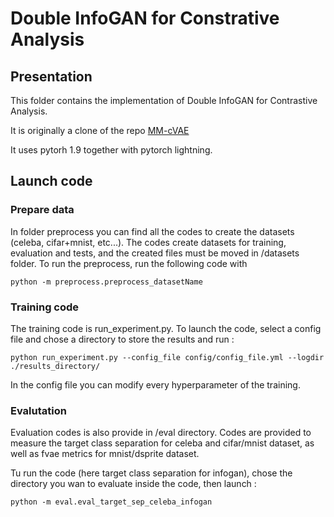 # Double InfoGAN for Constrative Analysis

## Presentation 

This folder contains the implementation of Double InfoGAN for Contrastive Analysis. 

It is originally a clone of the repo [MM-cVAE](https://github.com/suinleelab/MM-cVAE)

It uses pytorh 1.9 together with pytorch lightning. 

## Launch code 

### Prepare data

In folder preprocess you can find all the codes to create the datasets (celeba, cifar+mnist, etc...). The codes create datasets for training, evaluation and tests, and the created files must be moved in /datasets folder. To run the preprocess, run the following code with 

```
python -m preprocess.preprocess_datasetName
```

### Training code

The training code is run_experiment.py. To launch the code, select a config file and chose a directory to store the results and run : 

```
python run_experiment.py --config_file config/config_file.yml --logdir ./results_directory/
```

In the config file you can modify every hyperparameter of the training. 

### Evalutation

Evaluation codes is also provide in /eval directory. Codes are provided to measure the target class separation for celeba and cifar/mnist dataset, as well as fvae metrics for mnist/dsprite dataset. 

Tu run the code (here target class separation for infogan), chose the directory you wan to evaluate inside the code, then launch : 

```
python -m eval.eval_target_sep_celeba_infogan
```

